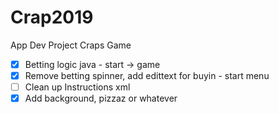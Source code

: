 # Crap2019
 App Dev Project Craps Game
 
  - [x] Betting logic java - start -> game
  - [x] Remove betting spinner, add edittext for buyin - start menu
  - [ ] Clean up Instructions xml 
  - [x] Add background, pizzaz or whatever
